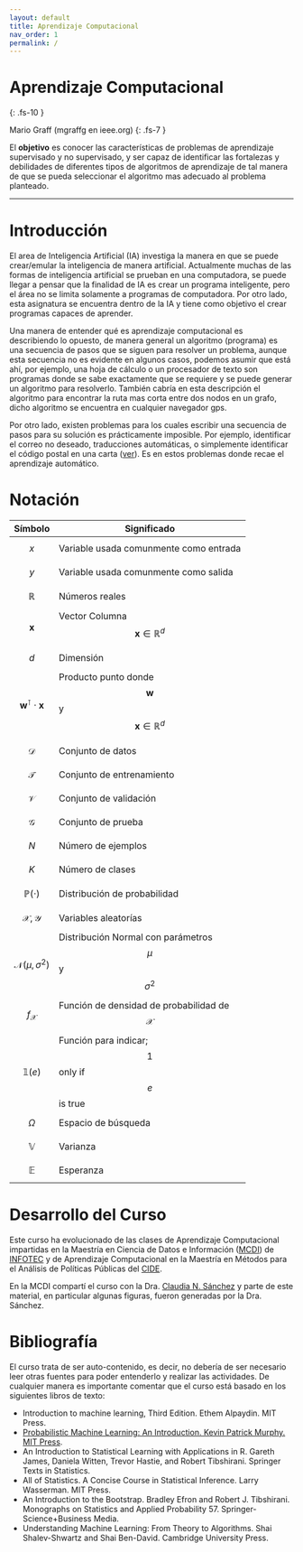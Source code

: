 ```yaml
---
layout: default
title: Aprendizaje Computacional
nav_order: 1
permalink: /
---
```


# Aprendizaje Computacional
{: .fs-10 }

Mario Graff (mgraffg en ieee.org)
{: .fs-7 }

El **objetivo** es conocer las características de problemas de aprendizaje supervisado y no supervisado, y ser capaz de identificar las fortalezas y debilidades de diferentes tipos de algoritmos de aprendizaje de tal manera de que se pueda seleccionar el algoritmo mas adecuado al problema planteado.

---

# Introducción

El area de Inteligencia Artificial (IA) investiga la manera en que se puede crear/emular la inteligencia de manera artificial. Actualmente muchas de las formas de inteligencia artificial se prueban en una computadora, se puede llegar a pensar que la finalidad de IA es crear un programa inteligente, pero el área no se limita solamente a programas de computadora. Por otro lado, esta asignatura se encuentra dentro de la IA y tiene como objetivo el crear programas capaces de aprender. 

Una manera de entender qué es aprendizaje computacional es describiendo lo opuesto, de manera general un algoritmo (programa) es una secuencia de pasos que se siguen para resolver un problema, aunque esta secuencia no es evidente en algunos casos, podemos asumir que está ahí, por ejemplo, una hoja de cálculo o un procesador de texto son programas donde se sabe exactamente que se requiere y se puede generar un algoritmo para resolverlo. También cabría en esta descripción el algoritmo para encontrar la ruta mas corta entre dos nodos en un grafo, dicho algoritmo se encuentra en cualquier navegador gps. 

Por otro lado, existen problemas para los cuales escribir una secuencia de pasos para su solución es prácticamente imposible. Por ejemplo, identificar el correo no deseado, traducciones automáticas, o simplemente identificar el código postal en una carta ([ver](http://yann.lecun.com/exdb/mnist/)). Es en estos problemas donde recae el aprendizaje automático. 

# Notación

|Símbolo           | Significado                                              |
|------------------|----------------------------------------------------------|
|$$x$$             | Variable usada comunmente como entrada                   |
|$$y$$             | Variable usada comunmente como salida                    |
|$$\mathbb R$$     | Números reales                                           |
|$$\mathbf x$$     | Vector Columna $$\mathbf x \in \mathbb R^d$$             |
|$$d$$             | Dimensión                                                |
|$$\mathbf w^\intercal \cdot \mathbf x$$ | Producto punto donde $$\mathbf w$$ y $$\mathbf x \in \mathbb R^d$$ |
|$$\mathcal D$$    | Conjunto de datos                                        |
|$$\mathcal T$$    | Conjunto de entrenamiento                                | 
|$$\mathcal V$$    | Conjunto de validación                                   |
|$$\mathcal G$$    | Conjunto de prueba                                       |
|$$N$$             | Número de ejemplos                                       | 
|$$K$$             | Número de clases                                         |
|$$\mathbb P(\cdot)$$  | Distribución de probabilidad                         |
|$$\mathcal X, \mathcal Y$$    | Variables aleatorías                         |
|$$\mathcal N(\mu, \sigma^2)$$    | Distribución Normal con parámetros $$\mu$$ y $$\sigma^2$$|
|$$f_{\mathcal X}$$| Función de densidad de probabilidad de $$\mathcal X$$    |
|$$\mathbb 1(e)$$     | Función para indicar; $$1$$ only if $$e$$ is true     |
|$$\Omega$$        | Espacio de búsqueda                                      |
|$$\mathbb V$$     | Varianza                                                 |
|$$\mathbb E$$     | Esperanza                                                |

# Desarrollo del Curso

Este curso ha evolucionado de las clases de Aprendizaje Computacional impartidas en la Maestría en Ciencia de Datos e Información ([MCDI](https://infotec.mx/MCDI)) de [INFOTEC](https://infotec.mx) y de Aprendizaje Computacional en la Maestría en Métodos para el Análisis de Políticas Públicas del [CIDE](http://cide.edu). 

En la MCDI compartí el curso con la Dra. [Claudia N. Sánchez](https://scholar.google.com.mx/citations?user=homoYl8AAAAJ&hl=es) y parte de este material,
en particular algunas figuras, fueron generadas por la Dra. Sánchez. 

# Bibliografía

El curso trata de ser auto-contenido, es decir, no debería de ser necesario leer otras fuentes para poder entenderlo y realizar las actividades. De cualquier manera es importante comentar que el curso está basado en los siguientes libros de texto:

- Introduction to machine learning, Third Edition. Ethem Alpaydin. MIT Press.
- [Probabilistic Machine Learning: An Introduction. Kevin Patrick Murphy. MIT Press](https://probml.github.io/pml-book/book1.html).
- An Introduction to Statistical Learning with Applications in R. Gareth James, Daniela Witten, Trevor Hastie, and Robert Tibshirani. Springer Texts in Statistics.
- All of Statistics. A Concise Course in Statistical Inference. Larry Wasserman. MIT Press.
- An Introduction to the Bootstrap. Bradley Efron and Robert J. Tibshirani. Monographs on Statistics and Applied Probability 57. Springer-Science+Business Media. 
- Understanding Machine Learning: From Theory to Algorithms. Shai Shalev-Shwartz and Shai Ben-David. Cambridge University Press.
